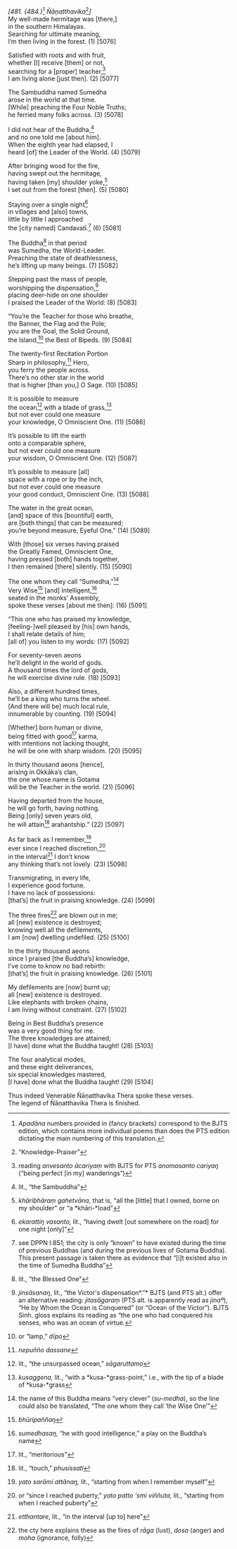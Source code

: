 *\[481. {484.}*[^1] *Ñāṇatthavika*[^2]*\]*  
My well-made hermitage was \[there,\]  
in the southern Himalayas.  
Searching for ultimate meaning,  
I’m then living in the forest. (1) \[5076\]

Satisfied with roots and with fruit,  
whether \[I\] receive \[them\] or not,  
searching for a \[proper\] teacher,[^3]  
I am living alone \[just then\]. (2) \[5077\]

The Sambuddha named Sumedha  
arose in the world at that time.  
\[While\] preaching the Four Noble Truths;  
he ferried many folks across. (3) \[5078\]

I did not hear of the Buddha,[^4]  
and no one told me \[about him\].  
When the eighth year had elapsed, I  
heard \[of\] the Leader of the World. (4) \[5079\]

After bringing wood for the fire,  
having swept out the hermitage,  
having taken \[my\] shoulder yoke,[^5]  
I set out from the forest \[then\]. (5) \[5080\]

Staying over a single night[^6]  
in villages and \[also\] towns,  
little by little I approached  
the \[city named\] Candavatī.[^7] (6) \[5081\]

The Buddha[^8] in that period  
was Sumedha, the World-Leader.  
Preaching the state of deathlessness,  
he’s lifting up many beings. (7) \[5082\]

Stepping past the mass of people,  
worshipping the dispensation,[^9]  
placing deer-hide on one shoulder  
I praised the Leader of the World: (8) \[5083\]

“You’re the Teacher for those who breathe,  
the Banner, the Flag and the Pole;  
you are the Goal, the Solid Ground,  
the Island,[^10] the Best of Bipeds. (9) \[5084\]

The twenty-first Recitation Portion  
Sharp in philosophy,[^11] Hero,  
you ferry the people across.  
There’s no other star in the world  
that is higher \[than you,\] O Sage. (10) \[5085\]

It is possible to measure  
the ocean[^12] with a blade of grass,[^13]  
but not ever could one measure  
your knowledge, O Omniscient One. (11) \[5086\]

It’s possible to lift the earth  
onto a comparable sphere,  
but not ever could one measure  
your wisdom, O Omniscient One. (12) \[5087\]

It’s possible to measure \[all\]  
space with a rope or by the inch,  
but not ever could one measure  
your good conduct, Omniscient One. (13) \[5088\]

The water in the great ocean,  
\[and\] space of this \[bountiful\] earth,  
are \[both things\] that can be measured;  
you’re beyond measure, Eyeful One.” (14) \[5089\]

With \[those\] six verses having praised  
the Greatly Famed, Omniscient One,  
having pressed \[both\] hands together,  
I then remained \[there\] silently. (15) \[5090\]

The one whom they call “Sumedha,”[^14]  
Very Wise[^15] \[and\] Intelligent,[^16]  
seated in the monks’ Assembly,  
spoke these verses \[about me then\]: (16) \[5091\]

“This one who has praised my knowledge,  
\[feeling-\]well pleased by \[his\] own hands,  
I shall relate details of him;  
\[all of\] you listen to my words: (17) \[5092\]

For seventy-seven aeons  
he’ll delight in the world of gods.  
A thousand times the lord of gods,  
he will exercise divine rule. (18) \[5093\]

Also, a different hundred times,  
he’ll be a king who turns the wheel.  
\[And there will be\] much local rule,  
innumerable by counting. (19) \[5094\]

\[Whether\] born human or divine,  
being fitted with good[^17] karma,  
with intentions not lacking thought,  
he will be one with sharp wisdom. (20) \[5095\]

In thirty thousand aeons \[hence\],  
arising in Okkāka’s clan,  
the one whose name is Gotama  
will be the Teacher in the world. (21) \[5096\]

Having departed from the house,  
he will go forth, having nothing.  
Being \[only\] seven years old,  
he will attain[^18] arahantship.” (22) \[5097\]

As far back as I remember,[^19]  
ever since I reached discretion,[^20]  
in the interval[^21] I don’t know  
any thinking that’s not lovely. (23) \[5098\]

Transmigrating, in every life,  
I experience good fortune.  
I have no lack of possessions:  
\[that’s\] the fruit in praising knowledge. (24) \[5099\]

The three fires[^22] are blown out in me;  
all \[new\] existence is destroyed;  
knowing well all the defilements,  
I am \[now\] dwelling undefiled. (25) \[5100\]

In the thirty thousand aeons  
since I praised \[the Buddha’s\] knowledge,  
I’ve come to know no bad rebirth:  
\[that’s\] the fruit in praising knowledge. (26) \[5101\]

My defilements are \[now\] burnt up;  
all \[new\] existence is destroyed.  
Like elephants with broken chains,  
I am living without constraint. (27) \[5102\]

Being in Best Buddha’s presence  
was a very good thing for me.  
The three knowledges are attained;  
\[I have\] done what the Buddha taught! (28) \[5103\]

The four analytical modes,  
and these eight deliverances,  
six special knowledges mastered,  
\[I have\] done what the Buddha taught! (29) \[5104\]

Thus indeed Venerable Ñāṇatthavika Thera spoke these verses.  
The legend of Ñāṇatthavika Thera is finished.

[^1]: *Apadāna* numbers provided in {fancy brackets} correspond to the BJTS edition, which contains more individual poems than does the PTS edition dictating the main numbering of this translation.

[^2]: “Knowledge-Praiser”

[^3]: reading *anvesanto ācariyaṃ* with BJTS for PTS *anomasanto cariyaŋ* (“being perfect \[in my\] wanderings”)

[^4]: lit., “the Sambuddha”

[^5]: *khāribhāraṃ* *gahetvāna*, that is, “all the \[little\] that I owned, borne on my shoulder” or “a *khāri-*load”

[^6]: *ekarattiŋ vasanto,* lit., “having dwelt \[out somewhere on the road\] for one night \[only\]”

[^7]: see DPPN I:851; the city is only “known” to have existed during the time of previous Buddhas (and during the previous lives of Gotama Buddha). This present passage is taken there as evidence that “\[i\]t existed also in the time of Sumedha Buddha”

[^8]: lit., “the Blessed One”

[^9]: *jinsāsanaŋ*, lit., “the Victor's dispensation*.”* BJTS (and PTS alt.) offer an alternative reading: *jitasāgaraṃ* (PTS alt. is apparently read as *jinaº*), “He by Whom the Ocean is Conquered” (or “Ocean of the Victor”). BJTS Sinh. gloss explains its reading as “the one who had conquered his senses, who was an ocean of virtue.

[^10]: or “lamp,” *dīpo*

[^11]: *nepuñño dassane*

[^12]: lit., “the unsurpassed ocean,” *sāgaruttamo*

[^13]: *kusaggena,* lit., “with a *kusa-*grass-point,” i.e., with the tip of a blade of *kusa-*grass

[^14]: the name of this Buddha means “very clever” (*su-medha*), so the line could also be translated, “The one whom they call ‘the Wise One’”

[^15]: *bhūripaññaŋ*

[^16]: *sumedhasaŋ,* “he with good intelligence,” a play on the Buddha’s name

[^17]: lit., “meritorious”

[^18]: lit., “touch,” *phusissati*

[^19]: *yato sarāmi attānaŋ,* lit., “starting from when I remember myself”

[^20]: or “since I reached puberty,” *yato patto ‘smi viññuta,* lit., “starting from when I reached puberty”

[^21]: *etthantare*, lit., “in the interval \[up to\] here”

[^22]: the cty here explains these as the fires of *rāga* (lust), *dosa* (anger) and *moha* (ignorance, folly)
